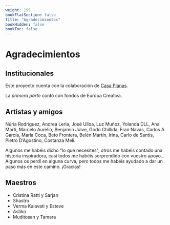 ```yaml
---
weight: 195
bookFlatSection: false
title: "Agradecimientos"
bookHidden: false
bookToc: false
---
```


# Agradecimientos

## Institucionales

Este proyecto cuenta con la colaboración de [Casa Planas](https://casaplanas.org/).

La _primera parte_ contó con fondos de Europa Creativa.

## Artistas y amigos

Núria Rodríguez, Andrea Leria, José Ulloa, Luz Muñoz, Yolanda DLL, Ana Martí, Marcelo Aurelio, Benjamín Julve, Godo
Chillida, Fran Navas, Carlos A. García, María Coca, Beto Frontera, Belén Martín, Irina, Carlo de Santis, Pietro
D’Agostino, Costanza Meli.

Algunos me habéis dicho "lo que necesites", otros me habéis contado una historia inspiradora, casi todos me habéis
sorprendido con vuestro apoyo... Algunos os perdí en alguna curva, pero todos me habéis ayudado a dar un paso más en
este camino. ¡Gracias!

## Maestros

- Cristina Ratti y Sarjan
- Shastro
- Verma Kalavati y Esteve
- Astiko
- Muditosan y Tamara

